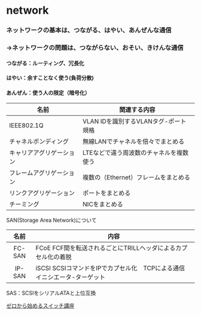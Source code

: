 
# network

### ネットワークの基本は、つながる、はやい、あんぜんな通信
### →ネットワークの問題は、つながらない、おそい、きけんな通信
#### つながる：ルーティング、冗長化
#### はやい：余すことなく使う(負荷分散)
#### あんぜん：使う人の限定（暗号化）



|名前|関連する内容|
|---|---|
|IEEE802.1Q|VLAN IDを識別するVLANタグ-ポート規格|
|チャネルボンディング|無線LANでチャネルを倍々でまとめる|
|キャリアアグリゲーション|LTEなどで違う周波数のチャネルを複数使う|
|フレームアグリゲーション|複数の（Ethernet）フレームをまとめる|
|リンクアグリゲーション|ポートをまとめる|
|チーミング|NICをまとめる|

SAN(Storage Area Network)について

|名前|内容|
|:---:|---|
|FC-SAN|FCoE FCF間を転送されるごとにTRILLヘッダによるカプセル化の着脱|
|IP-SAN|iSCSI SCSIコマンドをIPでカプセル化　TCPによる通信　イニシエータ-ターゲット|

SAS：SCSIをシリアルATAと上位互換



[ゼロから始めるスイッチ講座](http://news.mynavi.jp/series/networkswitch/001/)

